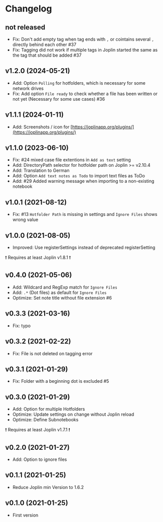 # Changelog

## not released

- Fix: Don't add empty tag when tag ends with `,` or cointains several `,` directly behind each other #37
- Fix: Tagging did not work if multiple tags in Joplin started the same as the tag that should be added #37

## v1.2.0 (2024-05-21)

- Add: Option `Polling` for hotfolders, which is necessary for some network drives
- Fix: Add option `File ready` to check whether a file has been written or not yet (Necessary for some use cases) #36

## v1.1.1 (2024-01-11)

- Add: Screenshots / icon for [https://joplinapp.org/plugins/](https://joplinapp.org/plugins/)

## v1.1.0 (2023-06-10)

- Fix: #24 mixed case file extentions in `Add as text` setting
- Add: DirectoryPath selector for hotfolder path on Joplin >= v2.10.4
- Add: Translation to German
- Add: Option `Add text notes as Todo` to import text files as ToDo
- Add: #29 Added warning message when importing to a non-existing notebook

## v1.0.1 (2021-08-12)

- Fix: #13 `Hotfolder Path` is missing in settings and `Ignore Files` shows wrong value

## v1.0.0 (2021-08-05)

- Improved: Use registerSettings instead of deprecated registerSetting

❗ Requires at least Joplin v1.8.1 ❗

## v0.4.0 (2021-05-06)

- Add: Wildcard and RegExp match for `Ignore Files`
- Add: `.*` (Dot files) as default for `Ignore Files`
- Optimize: Set note title without file extension #6

## v0.3.3 (2021-03-16)

- Fix: typo

## v0.3.2 (2021-02-22)

- Fix: File is not deleted on tagging error

## v0.3.1 (2021-01-29)

- Fix: Folder with a beginning dot is excluded #5

## v0.3.0 (2021-01-29)

- Add: Option for multiple Hotfolders
- Optimize: Update settings on change without Joplin reload
- Optimize: Define Subnotebooks

❗ Requires at least Joplin v1.7.1 ❗

## v0.2.0 (2021-01-27)

- Add: Option to ignore files

## v0.1.1 (2021-01-25)

- Reduce Joplin min Version to 1.6.2

## v0.1.0 (2021-01-25)

- First version
